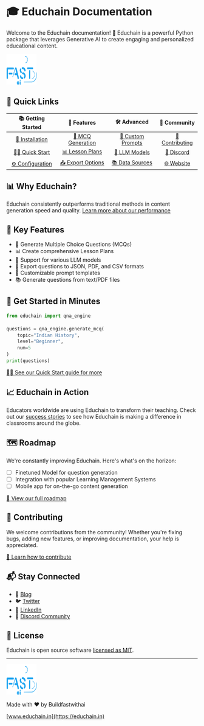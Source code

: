 # 🎓 Educhain Documentation

Welcome to the Educhain documentation! 🚀 Educhain is a powerful Python package that leverages Generative AI to create engaging and personalized educational content.

<img src="logo.svg" alt="https://www.buildfastwithai.com/" height = 80 width = 80 />

## 🚀 Quick Links

| 📚 Getting Started | 🌟 Features | 🛠️ Advanced | 🤝 Community |
|:----------------:|:---------:|:----------:|:-----------:|
| [🔧 Installation](getting-started/installation.md) | [📝 MCQ Generation](features/mcq_generation.md) | [🎨 Custom Prompts](advanced-usage/custom-prompts.md) | [👥 Contributing](contributing.md) |
| [🏃‍♂️ Quick Start](getting-started/quick-start.md) | [📊 Lesson Plans](features/lesson-plans.md) | [🤖 LLM Models](advanced-usage/llm-models.md) | [💬 Discord](https://discord.gg/educhain) |
| [⚙️ Configuration](getting-started/configuration.md) | [📤 Export Options](features/export-options.md) | [📚 Data Sources](advanced-usage/data-sources.md) | [🌐 Website](https://educhain.in) |

## 📊 Why Educhain?



Educhain consistently outperforms traditional methods in content generation speed and quality. [Learn more about our performance](resources/case-studies.md)

## 🌟 Key Features

- 📝 Generate Multiple Choice Questions (MCQs)
- 📊 Create comprehensive Lesson Plans
- 🔄 Support for various LLM models
- 📁 Export questions to JSON, PDF, and CSV formats
- 🎨 Customizable prompt templates
- 📚 Generate questions from text/PDF files

## 🚀 Get Started in Minutes

```python
from educhain import qna_engine

questions = qna_engine.generate_mcq(
    topic="Indian History",
    level="Beginner",
    num=5
)
print(questions)
```

[🏃‍♂️ See our Quick Start guide for more](getting-started/quick-start.md)

## 📈 Educhain in Action

Educators worldwide are using Educhain to transform their teaching. Check out our [success stories](resources/case-studies.md) to see how Educhain is making a difference in classrooms around the globe.

## 🗺️ Roadmap

We're constantly improving Educhain. Here's what's on the horizon:

- [ ] Finetuned Model for question generation
- [ ] Integration with popular Learning Management Systems
- [ ] Mobile app for on-the-go content generation

[📅 View our full roadmap](https://github.com/educhain/educhain/projects/1)

## 🤝 Contributing

We welcome contributions from the community! Whether you're fixing bugs, adding new features, or improving documentation, your help is appreciated.

[🤝 Learn how to contribute](contributing.md)

## 📬 Stay Connected

- 📰 [Blog](https://blog.educhain.in)
- 🐦 [Twitter](https://twitter.com/educhain_ai)
- 💼 [LinkedIn](https://www.linkedin.com/company/educhain-ai)
- 💬 [Discord Community](https://discord.gg/educhain)

## 📄 License

Educhain is open source software [licensed as MIT](https://github.com/educhain/educhain/blob/main/LICENSE).

---

<img src="logo.svg" alt="Educhain Banner" height = 80 width = 80 />

Made with ❤️ by Buildfastwithai

[www.educhain.in](https://educhain.in)
